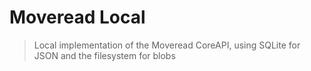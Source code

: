 # Moveread Local

> Local implementation of the Moveread CoreAPI, using SQLite for JSON and the filesystem for blobs